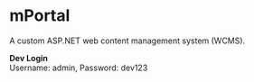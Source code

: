 # mPortal
A custom ASP.NET web content management system (WCMS).

**Dev Login**  
Username: admin, Password: dev123